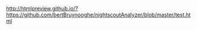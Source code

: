 http://htmlpreview.github.io/?https://github.com/bertBruynooghe/nightscoutAnalyzer/blob/master/test.html